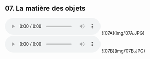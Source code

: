 ## 07. La matière des objets

  <audio controls>
    <source src="sound/07A.ogg"></source>
  </audio>
![07A](img/07A.JPG)

  <audio controls>
    <source src="sound/07B.ogg"></source>
  </audio>
![07B](img/07B.JPG)